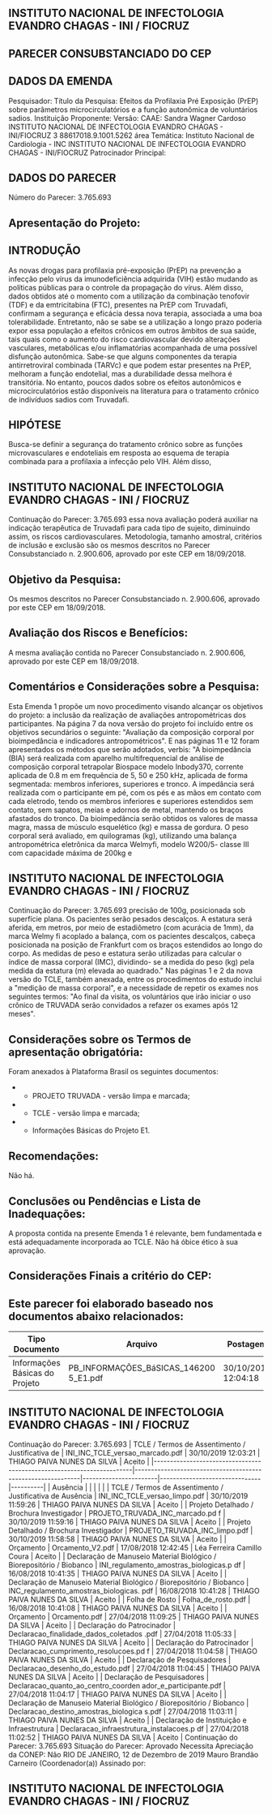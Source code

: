 
## INSTITUTO NACIONAL DE INFECTOLOGIA EVANDRO CHAGAS - INI / FIOCRUZ

## PARECER CONSUBSTANCIADO DO CEP

## DADOS DA EMENDA
Pesquisador:
Título da Pesquisa: Efeitos da Profilaxia Pré Exposição (PrEP) sobre parâmetros microcirculatórios e a função autonômica de voluntários sadios.
Instituição Proponente:
Versão:
CAAE:
Sandra Wagner Cardoso
INSTITUTO NACIONAL DE INFECTOLOGIA EVANDRO CHAGAS - INI/FIOCRUZ
3
88617018.9.1001.5262
área Temática:
Instituto Nacional de Cardiologia - INC
INSTITUTO NACIONAL DE INFECTOLOGIA EVANDRO CHAGAS - INI/FIOCRUZ
Patrocinador Principal:

## DADOS DO PARECER
Número do Parecer:
3.765.693

## Apresentação do Projeto:

## INTRODUÇÃO
As  novas  drogas  para  profilaxia  pré-exposição  (PrEP)  na  prevenção  a  infecção  pelo  vírus  da imunodeficiência adquirida (VIH) estão mudando as políticas públicas para o controle da propagação do vírus. Além disso, dados obtidos até o momento com a utilização da combinação tenofovir (TDF) e da emtricitabina (FTC), presentes na PrEP com Truvadafi, confirmam a segurança e eficácia dessa nova terapia, associada a uma boa tolerabilidade. Entretanto, não se sabe se a utilização a longo prazo poderia expor essa população a efeitos crônicos em outros âmbitos de sua saúde, tais quais como o aumento do risco cardiovascular devido alterações vasculares, metabólicas e/ou inflamatórias acompanhada de uma possível disfunção autonômica. Sabe-se que alguns componentes da terapia antirretroviral combinada (TARVc) e que podem estar presentes na PrEP, melhoram a função endotelial, mas a durabilidade dessa melhora é transitória. No entanto, poucos dados sobre os efeitos autonômicos e microcirculatórios estão disponíveis na literatura para o tratamento crônico de indivíduos sadios com Truvadafi.

## HIPÓTESE
Busca-se definir a segurança do tratamento crônico sobre as funções microvasculares e endoteliais em resposta ao esquema de terapia combinada para a profilaxia a infecção pelo VIH. Além disso,

## INSTITUTO NACIONAL DE INFECTOLOGIA EVANDRO CHAGAS - INI / FIOCRUZ

Continuação do Parecer: 3.765.693
essa nova avaliação poderá auxiliar na indicação terapêutica de Truvadafi para cada tipo de sujeito, diminuindo assim, os riscos cardiovasculares.
Metodologia, tamanho amostral, critérios de inclusão e exclusão são os mesmos descritos no Parecer Consubstanciado n. 2.900.606, aprovado por este CEP em 18/09/2018.

## Objetivo da Pesquisa:
Os mesmos descritos no Parecer Consubstanciado n. 2.900.606, aprovado por este CEP em 18/09/2018.

## Avaliação dos Riscos e Benefícios:
A mesma avaliação contida no Parecer Consubstanciado n. 2.900.606, aprovado por este CEP em 18/09/2018.

## Comentários e Considerações sobre a Pesquisa:
Esta Emenda 1 propõe um novo procedimento visando alcançar os objetivos do projeto: a inclusão da realização de avaliações antropométricas dos participantes.
Na página 7 da nova versão do projeto foi incluído entre os objetivos secundários o seguinte: "Avaliação da composição corporal por bioimpedância e indicadores antropométricos". E nas páginas 11 e 12 foram apresentados os métodos que serão adotados, verbis:
"A bioimpedância (BIA) será realizada com aparelho multifrequencial de análise de composição corporal tetrapolar Biospace modelo Inbody370, corrente aplicada de 0.8 m em frequência de 5, 50 e 250 kHz, aplicada de forma segmentada: membros inferiores, superiores e tronco. A impedância será realizada com o participante em pé, com os pés e as mãos em contato com cada eletrodo, tendo os membros inferiores e superiores estendidos sem contato, sem sapatos, meias e adornos de metal, mantendo os braços afastados do tronco. Da bioimpedância serão obtidos os valores de massa magra, massa de músculo esquelético (kg) e massa de gordura.
O peso corporal será avaliado, em quilogramas (kg), utilizando uma balança antropométrica eletrônica da marca Welmyfi, modelo W200/5- classe III com capacidade máxima de 200kg e

## INSTITUTO NACIONAL DE INFECTOLOGIA EVANDRO CHAGAS - INI / FIOCRUZ

Continuação do Parecer: 3.765.693
precisão de 100g, posicionada sob superfície plana. Os pacientes serão pesados descalços.
A estatura será aferida, em metros, por meio de estadiômetro (com acurácia de 1mm), da marca Welmy fi acoplado a balança, com os pacientes descalços, cabeça posicionada na posição de Frankfurt com os braços estendidos ao longo do corpo. As medidas de peso e estatura serão utilizadas para calcular o índice de massa corporal (IMC), dividindo- se a medida do peso (kg) pela medida da estatura (m) elevada ao quadrado."
Nas páginas 1 e 2 da nova versão do TCLE, também anexada, entre os procedimentos do estudo inclui a "medição de massa corporal", e a necessidade de repetir os exames nos seguintes termos: "Ao final da visita, os voluntários que irão iniciar o uso crônico de TRUVADA serão convidados a refazer os exames após 12 meses".

## Considerações sobre os Termos de apresentação obrigatória:
Foram anexados à Plataforma Brasil os seguintes documentos:
- - PROJETO TRUVADA - versão limpa e marcada;
- - TCLE - versão limpa e marcada;
- - Informações Básicas do Projeto E1.

## Recomendações:
Não há.

## Conclusões ou Pendências e Lista de Inadequações:
A proposta contida na presente Emenda 1 é relevante, bem fundamentada e está adequadamente incorporada ao TCLE. Não há óbice ético à sua aprovação.

## Considerações Finais a critério do CEP:

## Este parecer foi elaborado baseado nos documentos abaixo relacionados:
| Tipo Documento                 | Arquivo                                | Postagem            | Autor   | Situação   |
|--------------------------------|----------------------------------------|---------------------|---------|------------|
| Informações Básicas do Projeto | PB_INFORMAÇÕES_BáSICAS_146200 5_E1.pdf | 30/10/2019 12:04:18 |         | Aceito     |

## INSTITUTO NACIONAL DE INFECTOLOGIA EVANDRO CHAGAS - INI / FIOCRUZ

Continuação do Parecer: 3.765.693
| TCLE / Termos de Assentimento / Justificativa de                      | INI_INC_TCLE_versao_marcado.pdf                             | 30/10/2019 12:03:21   | THIAGO PAIVA NUNES DA SILVA   | Aceito   |
|-----------------------------------------------------------------------|-------------------------------------------------------------|-----------------------|-------------------------------|----------|
| Ausência                                                              |                                                             |                       |                               |          |
| TCLE / Termos de Assentimento / Justificativa de Ausência             | INI_INC_TCLE_versao_limpo.pdf                               | 30/10/2019 11:59:26   | THIAGO PAIVA NUNES DA SILVA   | Aceito   |
| Projeto Detalhado / Brochura Investigador                             | PROJETO_TRUVADA_INC_marcado.pd f                            | 30/10/2019 11:59:16   | THIAGO PAIVA NUNES DA SILVA   | Aceito   |
| Projeto Detalhado / Brochura Investigador                             | PROJETO_TRUVADA_INC_limpo.pdf                               | 30/10/2019 11:58:58   | THIAGO PAIVA NUNES DA SILVA   | Aceito   |
| Orçamento                                                             | Orcamento_V2.pdf                                            | 17/08/2018 12:42:45   | Léa Ferreira Camillo Coura    | Aceito   |
| Declaração de Manuseio Material Biológico / Biorepositório / Biobanco | INI_regulamento_amostras_biologicas.p df                    | 16/08/2018 10:41:35   | THIAGO PAIVA NUNES DA SILVA   | Aceito   |
| Declaração de Manuseio Material Biológico / Biorepositório / Biobanco | INC_regulamento_amostras_biologicas. pdf                    | 16/08/2018 10:41:28   | THIAGO PAIVA NUNES DA SILVA   | Aceito   |
| Folha de Rosto                                                        | Folha_de_rosto.pdf                                          | 16/08/2018 10:41:08   | THIAGO PAIVA NUNES DA SILVA   | Aceito   |
| Orçamento                                                             | Orcamento.pdf                                               | 27/04/2018 11:09:25   | THIAGO PAIVA NUNES DA SILVA   | Aceito   |
| Declaração do Patrocinador                                            | Declaracao_finalidade_dados_coletados .pdf                  | 27/04/2018 11:05:33   | THIAGO PAIVA NUNES DA SILVA   | Aceito   |
| Declaração do Patrocinador                                            | Declaracao_cumprimento_resolucoes.pd f                      | 27/04/2018 11:04:58   | THIAGO PAIVA NUNES DA SILVA   | Aceito   |
| Declaração de Pesquisadores                                           | Declaracao_desenho_do_estudo.pdf                            | 27/04/2018 11:04:45   | THIAGO PAIVA NUNES DA SILVA   | Aceito   |
| Declaração de Pesquisadores                                           | Declaracao_quanto_ao_centro_coorden ador_e_participante.pdf | 27/04/2018 11:04:17   | THIAGO PAIVA NUNES DA SILVA   | Aceito   |
| Declaração de Manuseio Material Biológico / Biorepositório / Biobanco | Declaracao_destino_amostras_biologica s.pdf                 | 27/04/2018 11:03:11   | THIAGO PAIVA NUNES DA SILVA   | Aceito   |
| Declaração de Instituição e Infraestrutura                            | Declaracao_infraestrutura_instalacoes.p df                  | 27/04/2018 11:02:52   | THIAGO PAIVA NUNES DA SILVA   | Aceito   |
Continuação do Parecer: 3.765.693
Situação do Parecer: Aprovado
Necessita Apreciação da CONEP:
Não
RIO DE JANEIRO, 12 de Dezembro de 2019
Mauro Brandão Carneiro (Coordenador(a)) Assinado por:

## INSTITUTO NACIONAL DE INFECTOLOGIA EVANDRO CHAGAS - INI / FIOCRUZ
